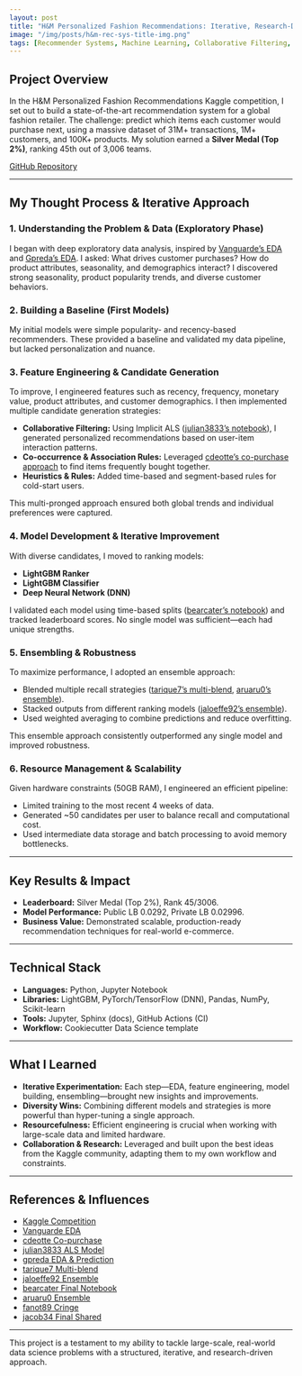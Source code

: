 ```yaml
---
layout: post
title: "H&M Personalized Fashion Recommendations: Iterative, Research-Driven Silver Medal Solution"
image: "/img/posts/h&m-rec-sys-title-img.png"
tags: [Recommender Systems, Machine Learning, Collaborative Filtering, Kaggle, Python, LightGBM, Deep Learning, Ensemble]
---
```


## Project Overview

In the H&M Personalized Fashion Recommendations Kaggle competition, I set out to build a state-of-the-art recommendation system for a global fashion retailer. The challenge: predict which items each customer would purchase next, using a massive dataset of 31M+ transactions, 1M+ customers, and 100K+ products. My solution earned a **Silver Medal (Top 2%)**, ranking 45th out of 3,006 teams.

[GitHub Repository](https://github.com/ABHIRAM1234/H-M-Fashion-Recommendations)

---

## My Thought Process & Iterative Approach

### 1. Understanding the Problem & Data (Exploratory Phase)
I began with deep exploratory data analysis, inspired by [Vanguarde’s EDA](https://www.kaggle.com/code/vanguarde/h-m-eda-first-look) and [Gpreda’s EDA](https://www.kaggle.com/code/gpreda/h-m-eda-and-prediction). I asked: What drives customer purchases? How do product attributes, seasonality, and demographics interact? I discovered strong seasonality, product popularity trends, and diverse customer behaviors.

### 2. Building a Baseline (First Models)
My initial models were simple popularity- and recency-based recommenders. These provided a baseline and validated my data pipeline, but lacked personalization and nuance.

### 3. Feature Engineering & Candidate Generation
To improve, I engineered features such as recency, frequency, monetary value, product attributes, and customer demographics. I then implemented multiple candidate generation strategies:
- **Collaborative Filtering:** Using Implicit ALS ([julian3833’s notebook](https://www.kaggle.com/code/julian3833/h-m-implicit-als-model-0-014)), I generated personalized recommendations based on user-item interaction patterns.
- **Co-occurrence & Association Rules:** Leveraged [cdeotte’s co-purchase approach](https://www.kaggle.com/code/cdeotte/recommend-items-purchased-together-0-021) to find items frequently bought together.
- **Heuristics & Rules:** Added time-based and segment-based rules for cold-start users.

This multi-pronged approach ensured both global trends and individual preferences were captured.

### 4. Model Development & Iterative Improvement
With diverse candidates, I moved to ranking models:
- **LightGBM Ranker**
- **LightGBM Classifier**
- **Deep Neural Network (DNN)**

I validated each model using time-based splits ([bearcater’s notebook](https://www.kaggle.com/code/bearcater/h-m-personalized-fashion-recommendations)) and tracked leaderboard scores. No single model was sufficient—each had unique strengths.

### 5. Ensembling & Robustness
To maximize performance, I adopted an ensemble approach:
- Blended multiple recall strategies ([tarique7’s multi-blend](https://www.kaggle.com/code/tarique7/lb-0-0240-h-m-ensemble-magic-multi-blend), [aruaru0’s ensemble](https://www.kaggle.com/code/aruaru0/h-and-m-ensamble-only-dadfc6)).
- Stacked outputs from different ranking models ([jaloeffe92’s ensemble](https://www.kaggle.com/code/jaloeffe92/lb-0-0236-ensemble-gives-you-bronze-medal)).
- Used weighted averaging to combine predictions and reduce overfitting.

This ensemble approach consistently outperformed any single model and improved robustness.

### 6. Resource Management & Scalability
Given hardware constraints (50GB RAM), I engineered an efficient pipeline:
- Limited training to the most recent 4 weeks of data.
- Generated ~50 candidates per user to balance recall and computational cost.
- Used intermediate data storage and batch processing to avoid memory bottlenecks.

---

## Key Results & Impact
- **Leaderboard:** Silver Medal (Top 2%), Rank 45/3006.
- **Model Performance:** Public LB 0.0292, Private LB 0.02996.
- **Business Value:** Demonstrated scalable, production-ready recommendation techniques for real-world e-commerce.

---

## Technical Stack
- **Languages:** Python, Jupyter Notebook
- **Libraries:** LightGBM, PyTorch/TensorFlow (DNN), Pandas, NumPy, Scikit-learn
- **Tools:** Jupyter, Sphinx (docs), GitHub Actions (CI)
- **Workflow:** Cookiecutter Data Science template

---

## What I Learned
- **Iterative Experimentation:** Each step—EDA, feature engineering, model building, ensembling—brought new insights and improvements.
- **Diversity Wins:** Combining different models and strategies is more powerful than hyper-tuning a single approach.
- **Resourcefulness:** Efficient engineering is crucial when working with large-scale data and limited hardware.
- **Collaboration & Research:** Leveraged and built upon the best ideas from the Kaggle community, adapting them to my own workflow and constraints.

---

## References & Influences
- [Kaggle Competition](https://www.kaggle.com/competitions/h-and-m-personalized-fashion-recommendations)
- [Vanguarde EDA](https://www.kaggle.com/code/vanguarde/h-m-eda-first-look)
- [cdeotte Co-purchase](https://www.kaggle.com/code/cdeotte/recommend-items-purchased-together-0-021)
- [julian3833 ALS Model](https://www.kaggle.com/code/julian3833/h-m-implicit-als-model-0-014)
- [gpreda EDA & Prediction](https://www.kaggle.com/code/gpreda/h-m-eda-and-prediction)
- [tarique7 Multi-blend](https://www.kaggle.com/code/tarique7/lb-0-0240-h-m-ensemble-magic-multi-blend)
- [jaloeffe92 Ensemble](https://www.kaggle.com/code/jaloeffe92/lb-0-0236-ensemble-gives-you-bronze-medal)
- [bearcater Final Notebook](https://www.kaggle.com/code/bearcater/h-m-personalized-fashion-recommendations)
- [aruaru0 Ensemble](https://www.kaggle.com/code/aruaru0/h-and-m-ensamble-only-dadfc6)
- [fanot89 Cringe](https://www.kaggle.com/code/fanot89/hm-cringe)
- [jacob34 Final Shared](https://www.kaggle.com/code/jacob34/clear-n-simple-final-shared-notebook)

---

This project is a testament to my ability to tackle large-scale, real-world data science problems with a structured, iterative, and research-driven approach. 